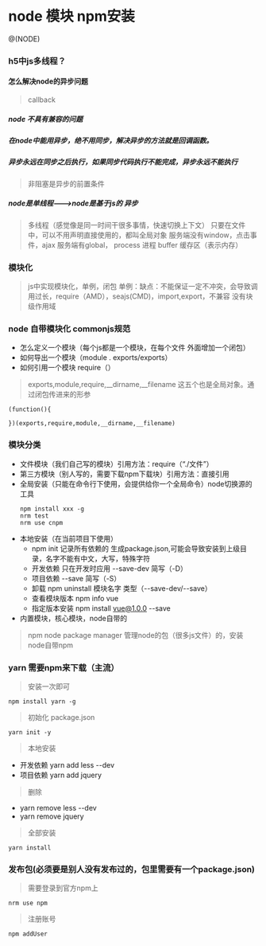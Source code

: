 # node 模块 npm安装

@(NODE)


### h5中js多线程？
#### 怎么解决node的异步问题
>callback


##### node 不具有兼容的问题

##### 在node中能用异步，绝不用同步，解决异步的方法就是回调函数。

##### 异步永远在同步之后执行，如果同步代码执行不能完成，异步永远不能执行

>非阻塞是异步的前置条件

##### node是单线程--->node是基于js的 异步

>多线程（感觉像是同一时间干很多事情，快速切换上下文）
>只要在文件中，可以不用声明直接使用的，都叫全局对象
>服务端没有window，点击事件，ajax
>服务端有global，
>process 进程
>buffer 缓存区（表示内存）


### 模块化

>js中实现模块化，单例，闭包
>单例：缺点：不能保证一定不冲突，会导致调用过长，require（AMD），seajs(CMD)，import,export，不兼容
>没有块级作用域

### node 自带模块化 commonjs规范

- 怎么定义一个模块（每个js都是一个模块，在每个文件 外面增加一个闭包）
- 如何导出一个模块（module . exports/exports）
- 如何引用一个模块 require（）
>exports,module,require,__dirname,__filename 这五个也是全局对象。通过闭包传进来的形参
```
(function(){

})(exports,require,module,__dirname,__filename)

```

### 模块分类
- 文件模块（我们自己写的模块）引用方法：require（“./文件”）
- 第三方模块（别人写的，需要下载npm下载块）引用方法：直接引用
 -  全局安装（只能在命令行下使用，会提供给你一个全局命令）node切换源的工具
      ```
      npm install xxx -g
      nrm test
      nrm use cnpm
      ```
  -   本地安装（在当前项目下使用）
	     -  npm init 记录所有依赖的 生成package.json,可能会导致安装到上级目录，名字不能有中文，大写，特殊字符
       -    开发依赖 只在开发时应用 --save-dev 简写（-D）
       -    项目依赖 --save 简写（-S）
       -  卸载 npm uninstall 模块名字  类型（--save-dev/--save）
       -  查看模块版本 npm info vue
       -  指定版本安装 npm install vue@1.0.0 --save
- 内置模块，核心模块，node自带的

>npm node package manager 管理node的包（很多js文件）的，安装node自带npm

### yarn 需要npm来下载（主流）
>安装一次即可
```
npm install yarn -g
```
>初始化 package.json
```
yarn init -y
```
>本地安装
-   开发依赖 yarn add less --dev
-  项目依赖  yarn add jquery
>删除
-  yarn remove less --dev
-  yarn remove jquery
>全部安装
```
yarn install
```

### 发布包(必须要是别人没有发布过的，包里需要有一个package.json)

>需要登录到官方npm上
```
nrm use npm
```
>注册账号
```
npm addUser
```
